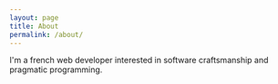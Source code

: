 ```yaml
---
layout: page
title: About
permalink: /about/
---
```

I'm a french web developer interested in software craftsmanship and pragmatic programming.
